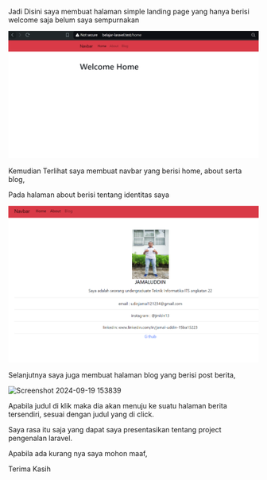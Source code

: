 Jadi Disini saya membuat halaman simple landing page yang hanya berisi welcome saja belum saya sempurnakan

![alt text](image.png)

Kemudian Terlihat saya membuat navbar yang berisi home, about serta blog,

Pada halaman about berisi tentang identitas saya

![alt text](image-1.png)

Selanjutnya saya juga membuat halaman blog yang berisi post berita,

![Screenshot 2024-09-19 153839](https://github.com/user-attachments/assets/2114f3de-703f-43ec-a391-19c8a825b28b)


Apabila judul di klik maka dia akan menuju ke suatu halaman berita tersendiri, sesuai dengan judul yang di click.

Saya rasa itu saja yang dapat saya presentasikan tentang project pengenalan laravel.

Apabila ada kurang nya saya mohon maaf,

Terima Kasih
